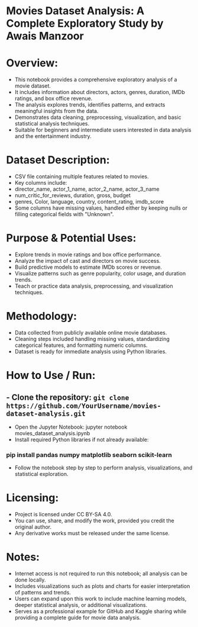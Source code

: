 #  Movies Dataset Analysis: A Complete Exploratory Study by Awais Manzoor

# Overview:
 - This notebook provides a comprehensive exploratory analysis of a movie dataset.
 - It includes information about directors, actors, genres, duration, IMDb ratings, and box office revenue.
 - The analysis explores trends, identifies patterns, and extracts meaningful insights from the data.
 - Demonstrates data cleaning, preprocessing, visualization, and basic statistical analysis techniques.
 - Suitable for beginners and intermediate users interested in data analysis and the entertainment industry.

# Dataset Description:
 - CSV file containing multiple features related to movies.
 - Key columns include:
 - director_name, actor_1_name, actor_2_name, actor_3_name
 - num_critic_for_reviews, duration, gross, budget
- genres, Color, language, country, content_rating, imdb_score
- Some columns have missing values, handled either by keeping nulls or filling categorical fields with "Unknown".

# Purpose & Potential Uses:
 - Explore trends in movie ratings and box office performance.
 - Analyze the impact of cast and directors on movie success.
 - Build predictive models to estimate IMDb scores or revenue.
 - Visualize patterns such as genre popularity, color usage, and duration trends.
 - Teach or practice data analysis, preprocessing, and visualization techniques.

# Methodology:
 - Data collected from publicly available online movie databases.
 - Cleaning steps included handling missing values, standardizing categorical features, and formatting numeric columns.
 - Dataset is ready for immediate analysis using Python libraries.

# How to Use / Run:
##  - Clone the repository: `git clone https://github.com/YourUsername/movies-dataset-analysis.git`
- Open the Jupyter Notebook: jupyter notebook movies_dataset_analysis.ipynb
- Install required Python libraries if not already available:
###    pip install pandas numpy matplotlib seaborn scikit-learn
- Follow the notebook step by step to perform analysis, visualizations, and statistical exploration.

# Licensing:
 - Project is licensed under CC BY-SA 4.0.
 - You can use, share, and modify the work, provided you credit the original author.
 - Any derivative works must be released under the same license.

# Notes:
- Internet access is not required to run this notebook; all analysis can be done locally.
- Includes visualizations such as plots and charts for easier interpretation of patterns and trends.
- Users can expand upon this work to include machine learning models, deeper statistical analysis, or additional visualizations.
- Serves as a professional example for GitHub and Kaggle sharing while providing a complete guide for movie data analysis.
